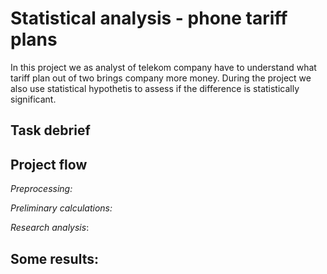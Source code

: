 # Statistical analysis - phone tariff plans

In this project we as analyst of telekom company have to understand what tariff plan out of two brings company more money.
During the project we also use statistical hypothetis to assess if the difference is statistically significant.


## Task debrief

## Project flow
_Preprocessing:_

_Preliminary calculations:_

_Research analysis_:

## Some results:
